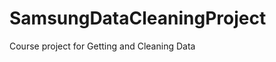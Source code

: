 SamsungDataCleaningProject
==========================

Course project for Getting and Cleaning Data
